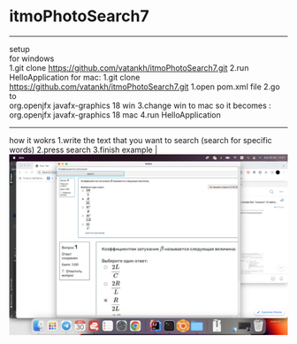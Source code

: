 # itmoPhotoSearch7
----------------------
setup<br/>
for windows<br/>
  1.git clone https://github.com/vatankh/itmoPhotoSearch7.git
  2.run HelloApplication
for mac:
  1.git clone https://github.com/vatankh/itmoPhotoSearch7.git
  1.open pom.xml file
  2.go to      
  <dependency>
            <groupId>org.openjfx</groupId>
            <artifactId>javafx-graphics </artifactId>
            <version>18</version>
            <classifier>win</classifier>
  </dependency>
  3.change win to mac so it becomes :
    <dependency>
            <groupId>org.openjfx</groupId>
            <artifactId>javafx-graphics </artifactId>
            <version>18</version>
            <classifier>mac</classifier>
  </dependency>
  4.run HelloApplication

  
-------------------------
how it wokrs 
1.write the text that you want to search (search for specific words)
2.press search 
3.finish 
example |
![alt text](https://github.com/vatankh/itmoPhotoSearch7/blob/main/example.png?raw=true)
